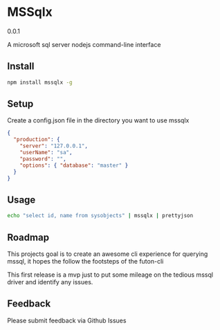 # MSSqlx

0.0.1

A microsoft sql server nodejs command-line interface

## Install

``` sh
npm install mssqlx -g
```

## Setup

Create a config.json file in the directory you want to use mssqlx

``` json
{
  "production": {
    "server": "127.0.0.1",
    "userName": "sa",
    "password": "",
    "options": { "database": "master" }
  }
}
```

## Usage

``` sh
echo "select id, name from sysobjects" | mssqlx | prettyjson
```

## Roadmap

This projects goal is to create an awesome cli experience for querying mssql, it hopes the follow the footsteps of the futon-cli

This first release is a mvp just to put some mileage on the tedious mssql driver and identify any issues.

## Feedback 

Please submit feedback via Github Issues

